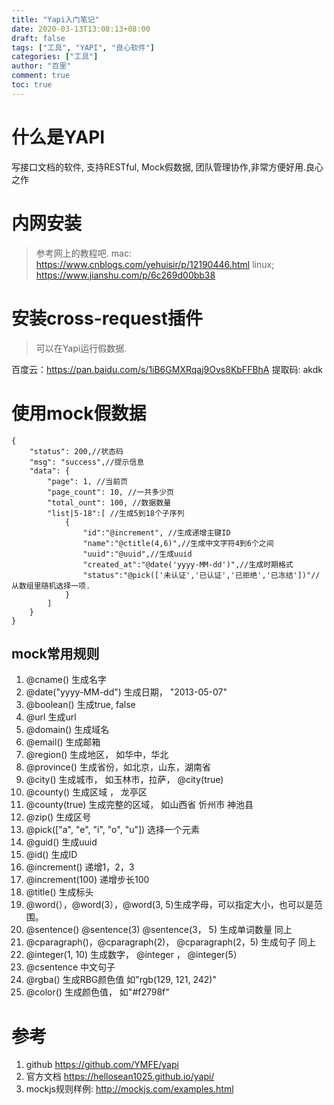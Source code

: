 ```yaml
---
title: "Yapi入门笔记"
date: 2020-03-13T13:08:13+08:00
draft: false
tags: ["工具", "YAPI", "良心软件"]
categories: ["工具"]
author: "百里"
comment: true
toc: true
---
```


# 什么是YAPI
 写接口文档的软件, 支持RESTful, Mock假数据, 团队管理协作,非常方便好用.良心之作

# 内网安装
> 参考网上的教程吧.
mac: https://www.cnblogs.com/yehuisir/p/12190446.html
linux; https://www.jianshu.com/p/6c269d00bb38

# 安装cross-request插件

> 可以在Yapi运行假数据.

百度云：https://pan.baidu.com/s/1iB6GMXRqaj9Ovs8KbFFBhA
提取码: akdk

# 使用mock假数据
```json5
{
    "status": 200,//状态码
    "msg": "success",//提示信息
    "data": {
     	"page": 1, //当前页
        "page_count": 10, //一共多少页
        "total_ount": 100, //数据数量
        "list|5-18":[ //生成5到18个子序列
            {
                "id":"@increment", //生成递增主键ID
                "name":"@ctitle(4,6)",//生成中文字符4到6个之间
                "uuid":"@uuid",//生成uuid               
                "created_at":"@date('yyyy-MM-dd')",//生成时期格式
                "status":"@pick(['未认证','已认证','已拒绝','已冻结'])"//从数组里随机选择一项.
            }
        ]
    }
}
```

## mock常用规则
1. @cname() 生成名字
2. @date("yyyy-MM-dd") 生成日期， "2013-05-07"
3. @boolean() 生成true, false
4. @url 生成url 
5. @domain() 生成域名
6. @email() 生成邮箱
7. @region() 生成地区， 如华中，华北
8. @province() 生成省份，如北京，山东，湖南省
9. @city() 生成城市， 如玉林市，拉萨， @city(true)
10. @county() 生成区域 ， 龙亭区
11. @county(true)  生成完整的区域， 如山西省 忻州市 神池县
12. @zip() 生成区号
13. @pick(["a", "e", "i", "o", "u"]) 选择一个元素
14. @guid() 生成uuid
15. @id() 生成ID
16. @increment() 递增1，2，3
17. @increment(100) 递增步长100
18. @title() 生成标头
19. @word(），@word(3），@word(3, 5)生成字母，可以指定大小，也可以是范围。
20. @sentence() @sentence(3) @sentence(3， 5) 生成单词数量 同上
21. @cparagraph()，@cparagraph(2)， @cparagraph(2，5) 生成句子 同上
22. @integer(1, 10) 生成数字， @integer ， @integer(5）
23. @csentence 中文句子
24. @rgba() 生成RBG颜色值 如"rgb(129, 121, 242)"
25. @color()  生成颜色值， 如"#f2798f"


# 参考
1. github https://github.com/YMFE/yapi
1. 官方文档 https://hellosean1025.github.io/yapi/
1. mockjs规则样例: http://mockjs.com/examples.html


